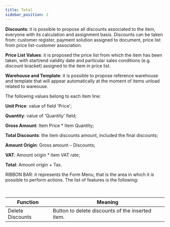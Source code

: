 ```yaml
---
title: Total
sidebar_position: 2
---
```


**Discounts**: it is possible to propose all discounts associated to the item, everyone with its calculation and assignment basis. Discounts can be taken from: customer register, payment solution assigned to document, price list from price list-customer association.

**Price List Values**: it is proposed the price list from which the item has been taken, with start/end validity date and particular sales conditions (e.g. discount bracket) assigned to the item in price list.

**Warehouse and Template**: it is possible to propose reference warehouse and template that will appear automatically at the moment of items unload related to wareouse.

The following values belong to each item line: 

**Unit Price**: value of field 'Price'; 

**Quantity**: value of 'Quantity' field; 

**Gross Amount**: Item Price * Item Quantity; 

**Total Discounts**: the item discounts amount, included the final discounts;

**Amount Origin**: Gross amount – Discounts; 

**VAT**: Amount origin * item VAT rate; 

**Total**: Amount origin + Tax.

RIBBON BAR: it represents the Form Menu, that is the area in which it is possible to perform actions. The list of features is the following: 

 



| Function | Meaning |
| --- | --- |
| Delete Discounts | Button to delete discounts of the inserted item.  |






